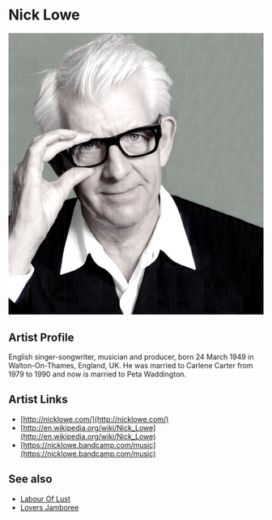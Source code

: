 # Nick Lowe

![](../../assets/artists/Nick_Lowe.png)

## Artist Profile

English singer-songwriter, musician and producer, born 24 March 1949 in Walton-On-Thames, England, UK. He was married to Carlene Carter from 1979 to 1990 and now is married to Peta Waddington.

## Artist Links

- [http://nicklowe.com/](http://nicklowe.com/)
- [http://en.wikipedia.org/wiki/Nick_Lowe](http://en.wikipedia.org/wiki/Nick_Lowe)
- [https://nicklowe.bandcamp.com/music](https://nicklowe.bandcamp.com/music)


## See also

- [Labour Of Lust](Labour_Of_Lust.md)
- [Lovers Jamboree](Lovers_Jamboree.md)
